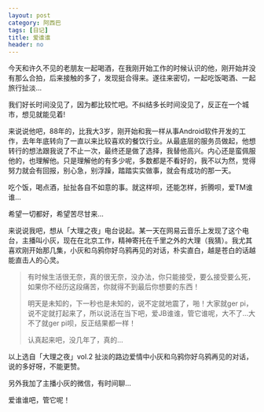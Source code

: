 ```yaml
---
layout: post
category: 阿西巴
tags: [日记]
title: 爱谁谁
header: no
---
```


今天和许久不见的老朋友一起喝酒，在我刚开始工作的时候认识的他，刚开始并没有那么合拍，后来接触的多了，发现挺合得来。遂往来密切，一起吃饭喝酒、一起旅行扯淡...

我们好长时间没见了，因为都比较忙吧。不纠结多长时间没见了，反正在一个城市，想见就能见着!

来说说他吧，88年的，比我大3岁，刚开始和我一样从事Android软件开发的工作，去年年底转向了一直以来比较喜欢的餐饮行业。从最底层的服务员做起，他想转行的想法跟我说了不止一次，最终还是做了选择，我替他高兴。内心还是蛮佩服他的，也理解他。只是理解他的有多少呢，多数都是不看好的，我不以为然，觉得努力就会有回报，别心急，别浮躁，踏踏实实做事，就会有成功的那一天。

吃个饭，喝点酒，扯扯各自不如意的事。就这样呗，还能怎样，折腾呗，爱TM谁谁...

希望一切都好，希望苦尽甘来...

来说说我吧，想从「大理之夜」电台说起。某一天在网易云音乐上发现了这个电台，主播叫小灰，现在在北京工作，精神寄托在千里之外的大理（我猜）。我尤其喜欢刚开始那几集，小灰和乌鸦你好乌鸦再见的对话，朴实直白，越是苍白的话越能直击人的心灵。

> 有时候生活很无奈，真的很无奈，没办法，你只能接受，要么接受要么死，如果你不经历这段痛苦，你就得不到最后你想要的东西！
>
> 明天是未知的，下一秒也是未知的，说不定就地震了，啪！大家就ger pi，说不定就打起来了，所以说活在当下吧，爱JB谁谁，管它谁呢，大不了...大不了就ger pi呗，反正结果都一样！
>
> 认真起来吧，没几年了，真的...

以上选自「大理之夜」vol.2 扯淡的路边爱情中小灰和乌鸦你好乌鸦再见的对话，说的多好呀，不能更赞。

另外我加了主播小灰的微信，有时间聊...

爱谁谁吧，管它呢！
